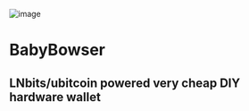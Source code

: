 ![image](https://user-images.githubusercontent.com/33088785/178447039-169284f1-92ac-4ef9-a39d-9e7a480e81b0.png)
# BabyBowser
## LNbits/ubitcoin powered very cheap DIY hardware wallet
